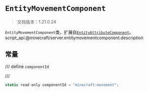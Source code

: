 # `EntityMovementComponent`

> 文档版本：1.21.0.24

`EntityMovementComponent`类，扩展自[`EntityAttributeComponent`](./entityattributecomponent.md)。script_api.@minecraft/server.entitymovementcomponent.description

## 常量

/// define
`componentId`


///

```js
static read-only componentId = "minecraft:movement";
```

